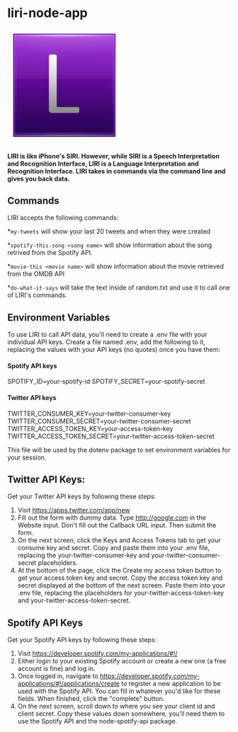 # liri-node-app

![LIRI](https://github.com/sharebot-joe/liri-node-app/blob/master/letterL.png "LIRI")

#### LIRI is like iPhone's SIRI. However, while SIRI is a Speech Interpretation and Recognition Interface, LIRI is a Language Interpretation and Recognition Interface. LIRI takes in commands via the command line and gives you back data.

## Commands

LIRI accepts the following commands:

  *`my-tweets` will show your last 20 tweets and when they were created

  *`spotify-this-song <song name>` will show information about the song retrived from the Spotify API.

  *`movie-this <movie name>` will show information about the movie retrieved from the OMDB API

  *`do-what-it-says` will take the text inside of random.txt and use it to call one of LIRI's commands.

## Environment Variables

To use LIRI to call API data, you'll need to create a .env file with your individual API keys. Create a file named .env, add the following to it, replacing the values with your API keys (no quotes) once you have them:

#### Spotify API keys

SPOTIFY_ID=your-spotify-id
SPOTIFY_SECRET=your-spotify-secret

#### Twitter API keys

TWITTER_CONSUMER_KEY=your-twitter-consumer-key
TWITTER_CONSUMER_SECRET=your-twitter-consumer-secret
TWITTER_ACCESS_TOKEN_KEY=your-access-token-key
TWITTER_ACCESS_TOKEN_SECRET=your-twitter-access-token-secret

This file will be used by the dotenv package to set environment variables for your session.

## Twitter API Keys:

Get your Twitter API keys by following these steps:

1. Visit https://apps.twitter.com/app/new
2. Fill out the form with dummy data. Type http://google.com in the Website input. Don't fill out the Callback URL input. Then submit the form.
3. On the next screen, click the Keys and Access Tokens tab to get your consume key and secret. Copy and paste them into your .env file, replacing the your-twitter-consumer-key and your-twitter-consumer-secret placeholders.
4. At the bottom of the page, click the Create my access token button to get your access token key and secret. Copy the access token key and secret displayed at the bottom of the next screen. Paste them into your .env file, replacing the placeholders for your-twitter-access-token-key and your-twitter-access-token-secret.

## Spotify API Keys

Get your Spotify API keys by following these steps:

1. Visit https://developer.spotify.com/my-applications/#!/
2. Either login to your existing Spotify account or create a new one (a free account is fine) and log in.
3. Once logged in, navigate to https://developer.spotify.com/my-applications/#!/applications/create to register a new application to be used with the Spotify API. You can fill in whatever you'd like for these fields. When finished, click the "complete" button.
4. On the next screen, scroll down to where you see your client id and client secret. Copy these values down somewhere, you'll need them to use the Spotify API and the node-spotify-api package.


